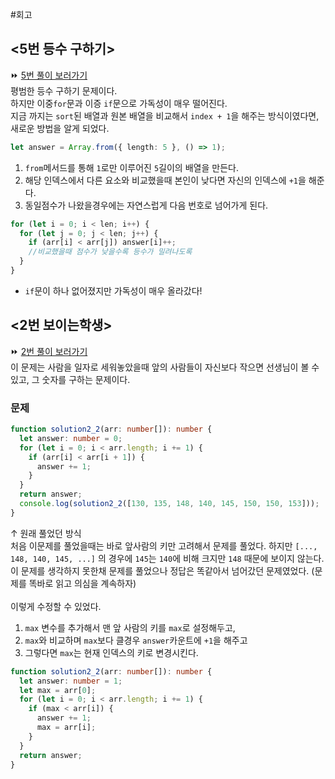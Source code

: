 #회고

## <5번 등수 구하기>

⏩ [5번 풀이 보러가기](https://github.com/Croossh/TS_CodingTest/blob/fc836404bcf0e3b0db0ad0cf350b8379c72c2784/Section02/02_%EB%B3%B4%EC%9D%B4%EB%8A%94%ED%95%99%EC%83%9D.ts)<br>
평범한 등수 구하기 문제이다.<br>
하지만 이중`for`문과 이증 `if`문으로 가독성이 매우 떨어진다.<br>
지금 까지는 `sort`된 배열과 원본 배열을 비교해서 `index + 1`을 해주는 방식이였다면, 새로운 방법을 알게 되었다.<br>

```typescript
let answer = Array.from({ length: 5 }, () => 1);
```

1. `from`메서드를 통해 `1`로만 이루어진 `5`길이의 배열을 만든다.
2. 해당 인덱스에서 다른 요소와 비교했을때 본인이 낮다면 자신의 인덱스에 `+1`을 해준다.
3. 동일점수가 나왔을경우에는 자연스럽게 다음 번호로 넘어가게 된다.

```typescript
for (let i = 0; i < len; i++) {
  for (let j = 0; j < len; j++) {
    if (arr[i] < arr[j]) answer[i]++;
    //비교했을때 점수가 낮을수록 등수가 밀려나도록
  }
}
```

- `if`문이 하나 없어졌지만 가독성이 매우 올라갔다!

## <2번 보이는학생>

⏩ [2번 풀이 보러가기](https://github.com/Croossh/TS_CodingTest/blob/fc836404bcf0e3b0db0ad0cf350b8379c72c2784/Section02/05_%EB%93%B1%EC%88%98%EA%B5%AC%ED%95%98%EA%B8%B0.ts)<br>
이 문제는 사람을 일자로 세워놓았을때 앞의 사람들이 자신보다 작으면 선생님이 볼 수 있고, 그 숫자를 구하는 문제이다.<br>

### 문제

```typescript
function solution2_2(arr: number[]): number {
  let answer: number = 0;
  for (let i = 0; i < arr.length; i += 1) {
    if (arr[i] < arr[i + 1]) {
      answer += 1;
    }
  }
  return answer;
  console.log(solution2_2([130, 135, 148, 140, 145, 150, 150, 153]));
}
```

↑ 원래 풀었던 방식 <br>
처음 이문제를 풀었을때는 바로 앞사람의 키만 고려해서 문제를 풀었다. 하지만 `[..., 148, 140, 145, ...]` 의 경우에 `145`는 `140`에 비해 크지만 `148` 때문에 보이지 않는다.<br>
이 문제를 생각하지 못한채 문제를 풀었으나 정답은 똑같아서 넘어갔던 문제였었다. (문제를 똑바로 읽고 의심을 계속하자)<br>
<br>
이렇게 수정할 수 있었다.

1. `max` 변수를 추가해서 맨 앞 사람의 키를 `max`로 설정해두고,
2. `max`와 비교하며 `max`보다 클경우 `answer`카운트에 `+1`을 해주고
3. 그렇다면 `max`는 현재 인덱스의 키로 변경시킨다.

```typescript
function solution2_2(arr: number[]): number {
  let answer: number = 1;
  let max = arr[0];
  for (let i = 0; i < arr.length; i += 1) {
    if (max < arr[i]) {
      answer += 1;
      max = arr[i];
    }
  }
  return answer;
}
```
